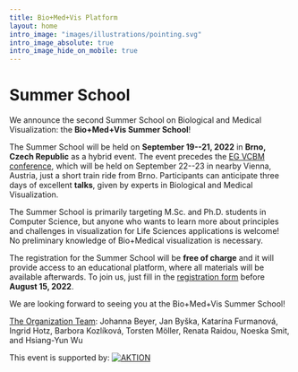 ```yaml
---
title: Bio+Med+Vis Platform
layout: home
intro_image: "images/illustrations/pointing.svg"
intro_image_absolute: true
intro_image_hide_on_mobile: true
---
```


# Summer School

We announce the second Summer School on Biological and Medical Visualization: the **Bio+Med+Vis Summer School**!

The Summer School will be held on **September 19--21, 2022** in **Brno, Czech Republic** as a hybrid event. The event precedes the [EG VCBM conference](https://conferences.eg.org/vcbm2022/), which will be held on September 22--23 in nearby Vienna, Austria, just a short train ride from Brno. Participants can anticipate three days of excellent **talks**, given by experts in Biological and Medical Visualization. 
<!--The program is enriched by **mentoring sessions**, focusing on Ph.D. studies and visualization design, practical **tutorials** on visualization tools and libraries, and invited talks by experts from **clinical practice and industry**.-->

The Summer School is primarily targeting M.Sc. and Ph.D. students in Computer Science, but anyone who wants to learn more about principles and challenges in visualization for Life Sciences applications is welcome! No preliminary knowledge of Bio+Medical visualization is necessary.

The registration for the Summer School will be **free of charge** and it will provide access to an educational platform, where all materials will be available afterwards. To join us, just fill in the [registration form](https://skjemaker.app.uib.no/view.php?id=13063619) before **August 15, 2022**. 

We are looking forward to seeing you at the Bio+Med+Vis Summer School! 

[The Organization Team](https://biomedvis.github.io/team/): 
Johanna Beyer, Jan Byška, Katarína Furmanová, Ingrid Hotz, Barbora Kozlíková, Torsten Möller, Renata Raidou, Noeska Smit, and Hsiang-Yun Wu



This event is supported by:
<a href="https://www.dzs.cz/en/program/aktion-austria-czech-republic" target="_blank">
![AKTION](/2022/images/endorsement/logo-aktion.jpg)
</a>

<!--
This event is endorsed by:

<a href="http://biovis.net/" target="_blank">
![BioVis](/2022/images/endorsement/biovis.png)
</a>
<a href="http://vcbm.org/" target="_blank">
![EG](/2022/images/endorsement/eg.png)
</a>
<a href="http://www.mmiv.no/" target="_blank">
![MMIV](/2022/images/endorsement/mmivs.png)
</a>
-->
